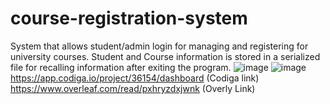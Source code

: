 # course-registration-system
System that allows student/admin login for managing and registering for university courses.
Student and Course information is stored in a serialized file for recalling information after exiting the program.
![image](https://user-images.githubusercontent.com/112348248/226273667-db91ebb5-f9d3-4919-ba4f-ae37e9e93a27.png)
![image](https://user-images.githubusercontent.com/112348248/226273671-e4148d8b-61ab-4e66-a7b4-bee75f981fce.png)
https://app.codiga.io/project/36154/dashboard   (Codiga link)
https://www.overleaf.com/read/pxhryzdxjwnk (Overly Link)
